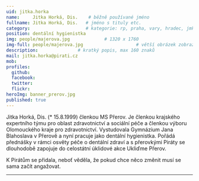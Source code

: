 ```yaml
---
uid: jitka.horka
name:     Jitka Horká, Dis.    # běžně používané jméno
fullname: Jitka Horká, Dis.   # jméno s tituly etc.
category:                     # kategorie: rp, praha, vary, hradec, jmk, senat
position: dentální hygienistka
img: people/majerova.jpg             # 1320 x 1760
img-full: people/majerova.jpg                    # větší obrázek zobrazený na podrobném profilu
description:               # kratký popis, max 160 znaků
mail: jitka.horka@pirati.cz
mob: 
profiles:
  github:
  facebook: 
  twitter:         
  flickr: 
heroImg: banner_prerov.jpg
published: true
---
```


Jitka Horká, Dis. (* 15.8.1999) členkou MS Přerov. Je členkou krajského expertního týmu pro oblast zdravotnictví a sociální péče a členkou výboru Olomouckého kraje pro zdravotnictví. Vystudovala Gymnázium Jana Blahoslava v Přerově a nyní pracuje jako dentální hygienistka. Pořádá přednášky v rámci osvěty péče o dentální zdraví a s přerovkými Piráty se dlouhodobě zapojuje do celostátní úklidové akce Ukliďme Přerov.

K Pirátům se přidala, neboť věděla, že pokud chce něco změnit musí se sama začít angažovat. 

---
